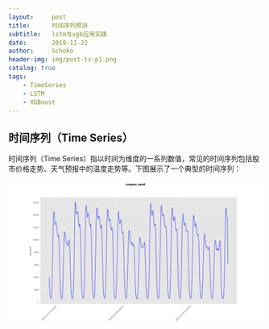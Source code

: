 ```yaml
---
layout:     post
title:      时间序列预测
subtitle:   lstm与xgb应用实践
date:       2019-11-22
author:     Schoko
header-img: img/post-ts-p1.png
catalog: true
tags:
    - TimeSeries
    - LSTM
    - XGBoost
---
```


## 时间序列（Time Series）

时间序列（Time Series）指以时间为维度的一系列数值，常见的时间序列包括股市价格走势、天气预报中的温度走势等。下图展示了一个典型的时间序列：

![](img/post-ts-p1.png)


